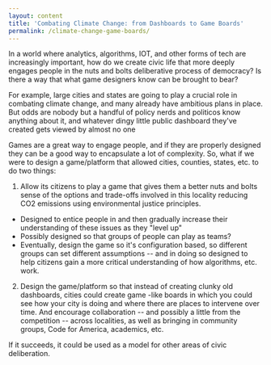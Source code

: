 ```yaml
---
layout: content
title: 'Combating Climate Change: from Dashboards to Game Boards'
permalink: /climate-change-game-boards/
---
```


In a world where analytics, algorithms, IOT, and other forms of tech are increasingly important, how do we create civic life that more deeply engages people in the nuts and bolts deliberative process of democracy? Is there a way that what game designers know can be brought to bear?

For example, large cities and states are going to play a crucial role in combating climate change, and many already have ambitious plans in place. But odds are nobody but a handful of policy nerds and politicos know anything about it, and whatever dingy little public dashboard they've created gets viewed by almost no one

Games are a great way to engage people, and if they are properly designed they can be a good way to encapsulate a lot of complexity. So, what if we were to design a game/platform that allowed cities, counties, states, etc. to do two things:

1. Allow its citizens to play a game that gives them a better nuts and bolts sense of the options and trade-offs involved in this locality reducing CO2 emissions using environmental justice principles.
 -  Designed to entice people in and then gradually increase their understanding of these issues as they "level up"
- Possibly designed so that groups of people can play as teams?
- Eventually, design the game so it's configuration based, so different groups can set different assumptions -- and in doing so designed to help citizens gain a more critical understanding of how algorithms, etc. work.

2. Design the game/platform so that instead of creating clunky old dashboards, cities could create game -like boards in which you could see how your city is doing and where there are places to intervene over time. And encourage collaboration -- and possibly a little from the competition -- across localities, as well as bringing in community groups, Code for America, academics, etc.

If it succeeds, it could be used as a model for other areas of civic deliberation.
